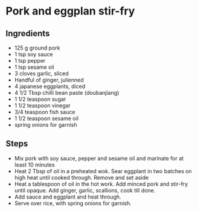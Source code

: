 # Pork and eggplan stir-fry

## Ingredients

* 125 g ground pork
* 1 tsp soy sauce
* 1 tsp pepper
* 1 tsp sesame oil
* 3 cloves garlic, sliced
* Handful of ginger, julienned
* 4 japanese eggplants, diced
* 4 1/2 Tbsp chilli bean paste \(doubanjiang\)
* 1 1/2 teaspoon sugar
* 1 1/2 teaspoon vinegar
* 3/4 teaspoon fish sauce
* 1 1/2 teaspoon sesame oil
* spring onions for garnish

## Steps

* Mix pork with soy sauce, pepper and sesame oil and marinate for at least 10 minutes
* Heat 2 Tbsp of oil in a preheated wok. Sear eggplant in two batches on high heat until cooked through. Remove and set aside
* Heat a tablespoon of oil in the hot work. Add minced pork and stir-fry until opaque.  Add ginger, garlic, scallions, cook till done.
* Add sauce and eggplant and heat through.
* Serve over rice, with spring onions for garnish.

